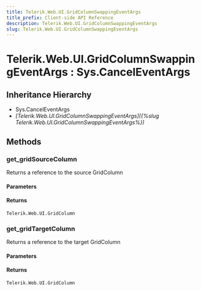 ```yaml
---
title: Telerik.Web.UI.GridColumnSwappingEventArgs
title_prefix: Client-side API Reference
description: Telerik.Web.UI.GridColumnSwappingEventArgs
slug: Telerik.Web.UI.GridColumnSwappingEventArgs
---
```


# Telerik.Web.UI.GridColumnSwappingEventArgs : Sys.CancelEventArgs 

## Inheritance Hierarchy

* Sys.CancelEventArgs
* *[Telerik.Web.UI.GridColumnSwappingEventArgs]({%slug Telerik.Web.UI.GridColumnSwappingEventArgs%})*


## Methods

###  get_gridSourceColumn

Returns a reference to the source GridColumn

#### Parameters

#### Returns

`Telerik.Web.UI.GridColumn`

### get_gridTargetColumn

Returns a reference to the target GridColumn

#### Parameters

#### Returns

`Telerik.Web.UI.GridColumn`



